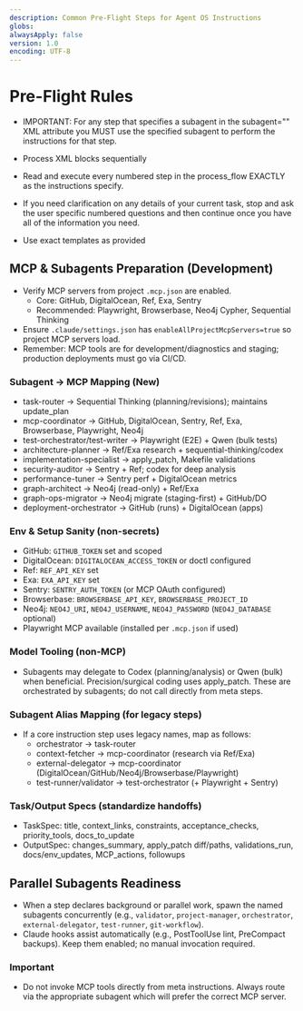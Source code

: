 ```yaml
---
description: Common Pre-Flight Steps for Agent OS Instructions
globs:
alwaysApply: false
version: 1.0
encoding: UTF-8
---
```


# Pre-Flight Rules

- IMPORTANT: For any step that specifies a subagent in the subagent="" XML attribute you MUST use the specified subagent to perform the instructions for that step.

- Process XML blocks sequentially

- Read and execute every numbered step in the process_flow EXACTLY as the instructions specify.

- If you need clarification on any details of your current task, stop and ask the user specific numbered questions and then continue once you have all of the information you need.

- Use exact templates as provided

## MCP & Subagents Preparation (Development)
- Verify MCP servers from project `.mcp.json` are enabled.
  - Core: GitHub, DigitalOcean, Ref, Exa, Sentry
  - Recommended: Playwright, Browserbase, Neo4j Cypher, Sequential Thinking
- Ensure `.claude/settings.json` has `enableAllProjectMcpServers=true` so project MCP servers load.
- Remember: MCP tools are for development/diagnostics and staging; production deployments must go via CI/CD.

### Subagent → MCP Mapping (New)
- task-router → Sequential Thinking (planning/revisions); maintains update_plan
- mcp-coordinator → GitHub, DigitalOcean, Sentry, Ref, Exa, Browserbase, Playwright, Neo4j
- test-orchestrator/test-writer → Playwright (E2E) + Qwen (bulk tests)
- architecture-planner → Ref/Exa research + sequential-thinking/codex
- implementation-specialist → apply_patch, Makefile validations
- security-auditor → Sentry + Ref; codex for deep analysis
- performance-tuner → Sentry perf + DigitalOcean metrics
- graph-architect → Neo4j (read-only) + Ref/Exa
- graph-ops-migrator → Neo4j migrate (staging-first) + GitHub/DO
- deployment-orchestrator → GitHub (runs) + DigitalOcean (apps)

### Env & Setup Sanity (non-secrets)
- GitHub: `GITHUB_TOKEN` set and scoped
- DigitalOcean: `DIGITALOCEAN_ACCESS_TOKEN` or doctl configured
- Ref: `REF_API_KEY` set
- Exa: `EXA_API_KEY` set
- Sentry: `SENTRY_AUTH_TOKEN` (or MCP OAuth configured)
- Browserbase: `BROWSERBASE_API_KEY`, `BROWSERBASE_PROJECT_ID`
- Neo4j: `NEO4J_URI`, `NEO4J_USERNAME`, `NEO4J_PASSWORD` (`NEO4J_DATABASE` optional)
- Playwright MCP available (installed per `.mcp.json` if used)

### Model Tooling (non-MCP)
- Subagents may delegate to Codex (planning/analysis) or Qwen (bulk) when beneficial. Precision/surgical coding uses apply_patch. These are orchestrated by subagents; do not call directly from meta steps.

### Subagent Alias Mapping (for legacy steps)
- If a core instruction step uses legacy names, map as follows:
  - orchestrator → task-router
  - context-fetcher → mcp-coordinator (research via Ref/Exa)
  - external-delegator → mcp-coordinator (DigitalOcean/GitHub/Neo4j/Browserbase/Playwright)
  - test-runner/validator → test-orchestrator (+ Playwright + Sentry)

### Task/Output Specs (standardize handoffs)
- TaskSpec: title, context_links, constraints, acceptance_checks, priority_tools, docs_to_update
- OutputSpec: changes_summary, apply_patch diff/paths, validations_run, docs/env_updates, MCP_actions, followups

## Parallel Subagents Readiness
- When a step declares background or parallel work, spawn the named subagents concurrently (e.g., `validator`, `project-manager`, `orchestrator`, `external-delegator`, `test-runner`, `git-workflow`).
- Claude hooks assist automatically (e.g., PostToolUse lint, PreCompact backups). Keep them enabled; no manual invocation required.

### Important
- Do not invoke MCP tools directly from meta instructions. Always route via the appropriate subagent which will prefer the correct MCP server.
